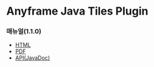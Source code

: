 Anyframe Java Tiles Plugin
====

### 매뉴얼(1.1.0)
* [HTML](http://dev.anyframejava.org/docs/anyframe/plugin/optional/tiles/1.1.0/reference/htmlsingle/tiles.html)
* [PDF](http://dev.anyframejava.org/docs/anyframe/plugin/optional/tiles/1.1.0/reference/pdf/tiles-1.1.0.pdf)
* [API(JavaDoc)](http://dev.anyframejava.org/docs/anyframe/plugin/optional/tiles/1.1.0/javadoc/index.html)


